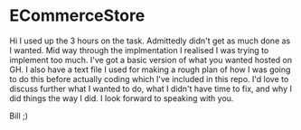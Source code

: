 # ECommerceStore

Hi I used up the 3 hours on the task. Admittedly didn't get as much done as I wanted. Mid way through the implmentation I realised I was trying to implement too much. I've got a basic version of what you wanted hosted on GH. I also have a text file I used for making a rough plan of how I was going to do this before actually coding which I've included in this repo. I'd love to discuss further what I wanted to do, what I didn't have time to fix, and why I did things the way I did. I look forward to speaking with you.

Bill ;)
